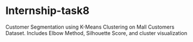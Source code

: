 # Internship-task8
Customer Segmentation using K-Means Clustering on Mall Customers Dataset. Includes Elbow Method, Silhouette Score, and cluster visualization
